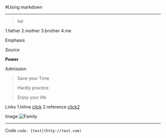 
#Using markdown


****


> list


1.father
2.mother
3.brother
4.me

Emphasis

*Source*

**Power**

Admission


> Save your Time


> Hardly practice


> Enjoy your life


Links
1.Inline
[click](http://terms.naver.com/entry.nhn?docId=1218576&cid=40942&categoryId=33098)
2.reference
[click2][funny]


Image
![Family](http://ncc.phinf.naver.net/20140428_129/1398643364516gKIdq_JPEG/1-1.jpg?type=w646)

****

Code
`code. [test](http://test.com)`




[funny]: http://navercast.naver.com/contents.nhn?rid=101&contents_id=3851
